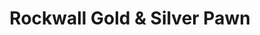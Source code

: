 ---
title: "Rockwall Gold & Silver Pawn"
url: /rockwall/rockwall-gold-and-silver-pawn/
shop: pawnbroker
---